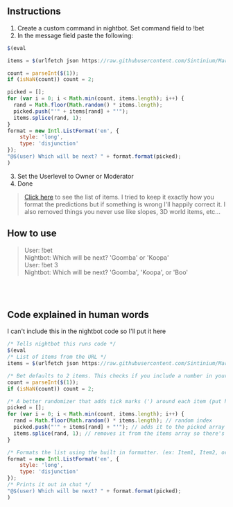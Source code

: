 Instructions
-----
1) Create a custom command in nightbot. Set command field to !bet
2) In the message field paste the following:
```JavaScript
$(eval 

items = $(urlfetch json https://raw.githubusercontent.com/Sintinium/MarioMakerItems/main/items.json);

count = parseInt($(1));
if (isNaN(count)) count = 2;

picked = [];
for (var i = 0; i < Math.min(count, items.length); i++) {
  rand = Math.floor(Math.random() * items.length);
  picked.push("'" + items[rand] + "'");
  items.splice(rand, 1);
}
format = new Intl.ListFormat('en', {
    style: 'long',
    type: 'disjunction'
});
"@$(user) Which will be next? " + format.format(picked); 
)
```
3) Set the Userlevel to Owner or Moderator
4) Done

> [Click here](https://github.com/Sintinium/MarioMakerItems/blob/main/items.json) to see the list of items. I tried to keep it exactly how you format the predictions but if something is wrong I'll happily correct it. I also removed things you never use like slopes, 3D world items, etc...

How to use
--------
> User: !bet<br/>
> Nightbot: Which will be next? 'Goomba' or 'Koopa' <br/>
> User: !bet 3<br/>
> Nightbot: Which will be next? 'Goomba', 'Koopa', or 'Boo'

<br/>
<br/>

Code explained in human words
----
I can't include this in the nightbot code so I'll put it here
```JavaScript
/* Tells nightbot this runs code */
$(eval
/* List of items from the URL */
items = $(urlfetch json https://raw.githubusercontent.com/Sintinium/MarioMakerItems/main/items.json);

/* Bet defaults to 2 items. This checks if you include a number in your command (ex: !bet 3) */
count = parseInt($(1));
if (isNaN(count)) count = 2;

/* A better randomizer that adds tick marks (') around each item (put here because Nightbot has a character limit) */
picked = [];
for (var i = 0; i < Math.min(count, items.length); i++) {
  rand = Math.floor(Math.random() * items.length); // random index
  picked.push("'" + items[rand] + "'"); // adds it to the picked array
  items.splice(rand, 1); // removes it from the items array so there's no duplicates
}

/* Formats the list using the built in formatter. (ex: Item1, Item2, or Item3 | or just Item1 or Item2)*/
format = new Intl.ListFormat('en', {
    style: 'long',
    type: 'disjunction'
});
/* Prints it out in chat */
"@$(user) Which will be next? " + format.format(picked); 
)
```
